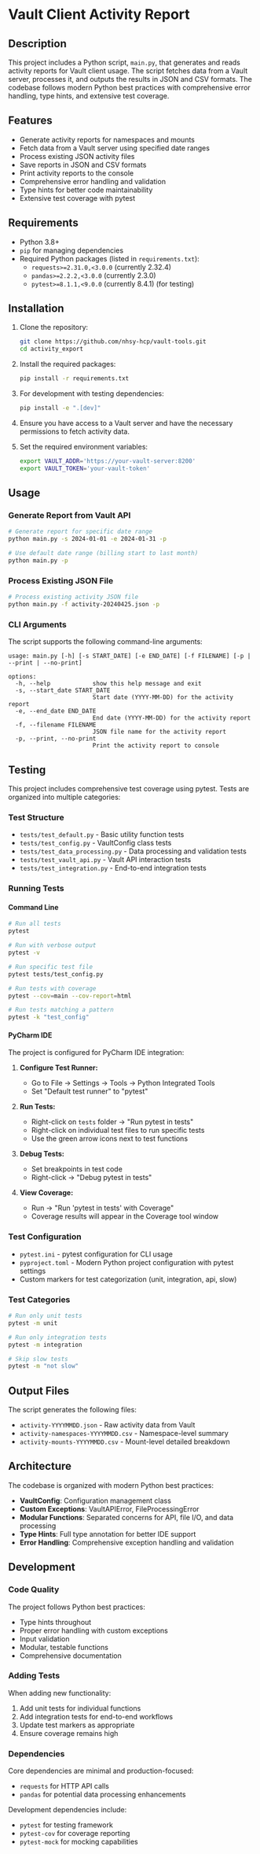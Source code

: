 # Vault Client Activity Report

## Description

This project includes a Python script, `main.py`, that generates and reads activity reports for Vault client usage. The script fetches data from a Vault server, processes it, and outputs the results in JSON and CSV formats. The codebase follows modern Python best practices with comprehensive error handling, type hints, and extensive test coverage.

## Features

- Generate activity reports for namespaces and mounts
- Fetch data from a Vault server using specified date ranges
- Process existing JSON activity files
- Save reports in JSON and CSV formats
- Print activity reports to the console
- Comprehensive error handling and validation
- Type hints for better code maintainability
- Extensive test coverage with pytest

## Requirements

- Python 3.8+
- `pip` for managing dependencies
- Required Python packages (listed in `requirements.txt`):
  - `requests>=2.31.0,<3.0.0` (currently 2.32.4)
  - `pandas>=2.2.2,<3.0.0` (currently 2.3.0)
  - `pytest>=8.1.1,<9.0.0` (currently 8.4.1) (for testing)

## Installation

1. Clone the repository:
   ```bash
   git clone https://github.com/nhsy-hcp/vault-tools.git
   cd activity_export
   ```

2. Install the required packages:
   ```bash
   pip install -r requirements.txt
   ``` 

3. For development with testing dependencies:
   ```bash
   pip install -e ".[dev]"
   ```

4. Ensure you have access to a Vault server and have the necessary permissions to fetch activity data.

5. Set the required environment variables:
   ```bash
   export VAULT_ADDR='https://your-vault-server:8200'
   export VAULT_TOKEN='your-vault-token'
   ```

## Usage

### Generate Report from Vault API
```bash
# Generate report for specific date range
python main.py -s 2024-01-01 -e 2024-01-31 -p

# Use default date range (billing start to last month)
python main.py -p
```

### Process Existing JSON File
```bash
# Process existing activity JSON file
python main.py -f activity-20240425.json -p
```

### CLI Arguments

The script supports the following command-line arguments:

```
usage: main.py [-h] [-s START_DATE] [-e END_DATE] [-f FILENAME] [-p | --print | --no-print]

options:
  -h, --help            show this help message and exit
  -s, --start_date START_DATE
                        Start date (YYYY-MM-DD) for the activity report
  -e, --end_date END_DATE
                        End date (YYYY-MM-DD) for the activity report
  -f, --filename FILENAME
                        JSON file name for the activity report
  -p, --print, --no-print
                        Print the activity report to console
```

## Testing

This project includes comprehensive test coverage using pytest. Tests are organized into multiple categories:

### Test Structure
- `tests/test_default.py` - Basic utility function tests
- `tests/test_config.py` - VaultConfig class tests
- `tests/test_data_processing.py` - Data processing and validation tests
- `tests/test_vault_api.py` - Vault API interaction tests
- `tests/test_integration.py` - End-to-end integration tests

### Running Tests

#### Command Line
```bash
# Run all tests
pytest

# Run with verbose output
pytest -v

# Run specific test file
pytest tests/test_config.py

# Run tests with coverage
pytest --cov=main --cov-report=html

# Run tests matching a pattern
pytest -k "test_config"
```

#### PyCharm IDE
The project is configured for PyCharm IDE integration:

1. **Configure Test Runner:**
   - Go to File → Settings → Tools → Python Integrated Tools
   - Set "Default test runner" to "pytest"

2. **Run Tests:**
   - Right-click on `tests` folder → "Run pytest in tests"
   - Right-click on individual test files to run specific tests
   - Use the green arrow icons next to test functions

3. **Debug Tests:**
   - Set breakpoints in test code
   - Right-click → "Debug pytest in tests"

4. **View Coverage:**
   - Run → "Run 'pytest in tests' with Coverage"
   - Coverage results will appear in the Coverage tool window

### Test Configuration
- `pytest.ini` - pytest configuration for CLI usage
- `pyproject.toml` - Modern Python project configuration with pytest settings
- Custom markers for test categorization (unit, integration, api, slow)

### Test Categories
```bash
# Run only unit tests
pytest -m unit

# Run only integration tests  
pytest -m integration

# Skip slow tests
pytest -m "not slow"
```

## Output Files

The script generates the following files:
- `activity-YYYYMMDD.json` - Raw activity data from Vault
- `activity-namespaces-YYYYMMDD.csv` - Namespace-level summary
- `activity-mounts-YYYYMMDD.csv` - Mount-level detailed breakdown

## Architecture

The codebase is organized with modern Python best practices:

- **VaultConfig**: Configuration management class
- **Custom Exceptions**: VaultAPIError, FileProcessingError
- **Modular Functions**: Separated concerns for API, file I/O, and data processing
- **Type Hints**: Full type annotation for better IDE support
- **Error Handling**: Comprehensive exception handling and validation

## Development

### Code Quality
The project follows Python best practices:
- Type hints throughout
- Proper error handling with custom exceptions
- Input validation
- Modular, testable functions
- Comprehensive documentation

### Adding Tests
When adding new functionality:
1. Add unit tests for individual functions
2. Add integration tests for end-to-end workflows
3. Update test markers as appropriate
4. Ensure coverage remains high

### Dependencies
Core dependencies are minimal and production-focused:
- `requests` for HTTP API calls
- `pandas` for potential data processing enhancements

Development dependencies include:
- `pytest` for testing framework
- `pytest-cov` for coverage reporting
- `pytest-mock` for mocking capabilities